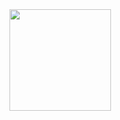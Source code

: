 <img height="180em" src="https://github-readme-stats.vercel.app/api?username=Adi-070&show_icons=true&hide_border=true&&count_private=true&include_all_commits=true" />

